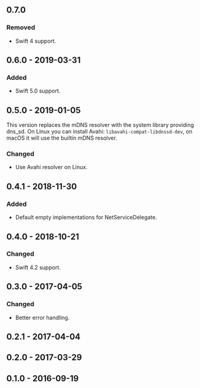 ## 0.7.0
### Removed
- Swift 4 support.

## 0.6.0 - 2019-03-31
### Added
- Swift 5.0 support.

## 0.5.0 - 2019-01-05
This version replaces the mDNS resolver with the system library providing dns_sd. On Linux you can install Avahi: `libavahi-compat-libdnssd-dev`, on macOS it will use the builtin mDNS resolver.

### Changed
- Use Avahi resolver on Linux.

## 0.4.1 - 2018-11-30
### Added
- Default empty implementations for NetServiceDelegate.

## 0.4.0 - 2018-10-21
### Changed
- Swift 4.2 support.

## 0.3.0 - 2017-04-05
### Changed
- Better error handling.

## 0.2.1 - 2017-04-04

## 0.2.0 - 2017-03-29

## 0.1.0 - 2016-09-19
